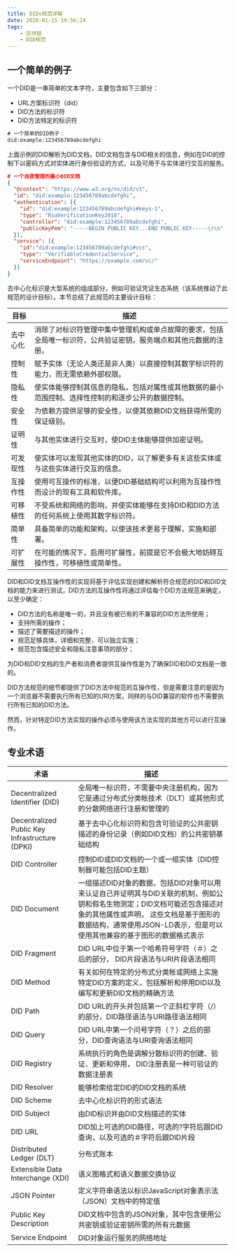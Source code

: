 ```yaml
---
title: DIDs规范详解
date: 2020-01-15 19:56:24
tags: 
    - 区块链
    - DID规范
---
```

<meta name="referrer" content="no-referrer" />

## 一个简单的例子

一个DID是一串简单的文本字符，主要包含如下三部分：

- URL方案标识符（did）
- DID方法的标识符
- DID方法特定的标识符

```xml
# 一个简单的DID例子：
did:example:123456789abcdefghi
```

上面示例的DID解析为DID文档，DID文档包含与DID相关的信息，例如在DID的控制下以密码方式对实体进行身份验证的方式，以及可用于与实体进行交互的服务。

```json
# 一个自我管理的最小DID文档
{
  "@context": "https://www.w3.org/ns/did/v1",
  "id": "did:example:123456789abcdefghi",
  "authentication": [{
    "id": "did:example:123456789abcdefghi#keys-1",
    "type": "RsaVerificationKey2018",
    "controller": "did:example:123456789abcdefghi",
    "publicKeyPem": "-----BEGIN PUBLIC KEY...END PUBLIC KEY-----\r\n"
  }],
  "service": [{
    "id":"did:example:123456789abcdefghi#vcs",
    "type": "VerifiableCredentialService",
    "serviceEndpoint": "https://example.com/vc/"
  }]
}
```

去中心化标识是大型系统的组成部分，例如可验证凭证生态系统（该系统推动了此规范的设计目标）。本节总结了此规范的主要设计目标：


目标	|描述
---|---
去中心化 |	消除了对标识符管理中集中管理机构或单点故障的要求，包括全局唯一标识符，公共验证密钥，服务端点和其他元数据的注册。
控制性	|赋予实体（无论人类还是非人类）以直接控制其数字标识符的能力，而无需依赖外部权限。
隐私性	|使实体能够控制其信息的隐私，包括对属性或其他数据的最小范围控制、选择性控制的和逐步公开的数据控制。
安全性	|为依赖方提供足够的安全性，以使其依赖DID文档获得所需的保证级别。
证明性	|与其他实体进行交互时，使DID主体能够提供加密证明。
可发现性	|使实体可以发现其他实体的DID，以了解更多有关这些实体或与这些实体进行交互的信息。
互操作性	|使用可互操作的标准，以便DID基础结构可以利用为互操作性而设计的现有工具和软件库。
可移植性	|不受系统和网络的影响，并使实体能够在支持DID和DID方法的任何系统上使用其数字标识符。
简单性	|具备简单的功能和架构，以使该技术更易于理解，实施和部署。
可扩展性	|在可能的情况下，启用可扩展性，前提是它不会极大地妨碍互操作性，可移植性或简单性。

DID和DID文档互操作性的实现将基于评估实现创建和解析符合规范的DID和DID文档的能力来进行测试，DID方法的互操作性将通过评估每个DID方法规范来确定，以至少确定：

- DID方法的名称是唯一的，并且没有被已有的不兼容的DID方法所使用；
- 支持所需的操作；
- 描述了需要描述的操作；
- 规范足够具体，详细和完整，可以独立实施；
- 规范包含描述安全和隐私注意事项的部分；

为DID和DID文档的生产者和消费者提供互操作性是为了确保DID和DID文档是一致的。

DID方法规范的细节都提供了DID方法中规范的互操作性，但是需要注意的是因为一个浏览器不需要执行所有已知的URI方案，同样的与DID兼容的软件也不需要执行所有已知的DID方法。

然而，针对特定DID方法实现的操作必须与使用该方法实现的其他方可以进行互操作。

## 专业术语

术语	|描述
---|---
Decentralized Identifier (DID)	|全局唯一标识符，不需要中央注册机构，因为它是通过分布式分类帐技术（DLT）或其他形式的分散网络进行注册和管理的
Decentralized Public Key Infrastructure (DPKI)	|基于去中心化标识符和包含可验证的公共密钥描述的身份记录（例如DID文档）的公共密钥基础结构
DID Controller	|控制DID或DID文档的一个或一组实体（DID控制器可能包括DID主题）
DID Document	|一组描述DID对象的数据，包括DID对象可以用来认证自己并证明其与DID关联的机制，例如公钥和假名生物测定；DID文档可能还包含描述对象的其他属性或声明， 这些文档是基于图形的数据结构，通常使用JSON-LD表示，但是可以使用其他兼容的基于图形的数据格式表示
DID Fragment	|DID URL中位于第一个哈希符号字符（＃）之后的部分， DID片段语法与URI片段语法相同
DID Method	|有关如何在特定的分布式分类帐或网络上实施特定DID方案的定义，包括解析和停用DID以及编写和更新DID文档的精确方法
DID Path	|DID URL的开头并包括第一个正斜杠字符（/）的部分，DID路径语法与URI路径语法相同
DID Query	|DID URL中第一个问号字符（？）之后的部分，DID查询语法与URI查询语法相同
DID Registry	|系统执行的角色是调解分散标识符的创建、验证、更新和停用， DID注册表是一种可验证的数据注册表
DID Resolver	|能够检索给定DID的DID文档的系统
DID Scheme	|去中心化标识符的形式语法
DID Subject	|由DID标识并由DID文档描述的实体
DID URL|	DID加上可选的DID路径，可选的?字符后跟DID查询，以及可选的＃字符后跟DID片段
Distributed Ledger (DLT)	|分布式账本
Extensible Data Interchange (XDI)	|语义图格式和语义数据交换协议
JSON Pointer	|定义字符串语法以标识JavaScript对象表示法（JSON）文档中的特定值
Public Key Description	|DID文档中包含的JSON对象，其中包含使用公共密钥或验证密钥所需的所有元数据
Service Endpoint	|DID对象运行服务的网络地址